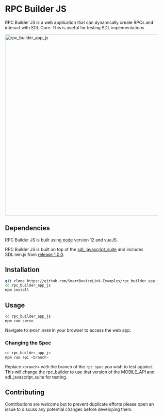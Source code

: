 # RPC Builder JS

RPC Builder JS is a web application that can dynamically create RPCs and interact with SDL Core. This is useful for testing SDL implementations.

<img width="595" alt="rpc_builder_app_js" src="https://user-images.githubusercontent.com/12716076/88192669-ced49900-cc0a-11ea-96ab-6c86bb05c7d1.png">

## Dependencies

RPC Builder JS is built using [node](https://nodejs.org/) version 12 and vueJS.

RPC Builder JS is built on top of the [sdl_javascript_suite](https://github.com/smartdevicelink/sdl_javascript_suite) and includes SDL.min.js from [release 1.0.0](https://github.com/smartdevicelink/sdl_javascript_suite/tree/1.0.0).

## Installation

```bash
git clone https://github.com/SmartDeviceLink-Examples/rpc_builder_app_js
cd rpc_builder_app_js
npm install
```

## Usage

```bash
cd rpc_builder_app_js
npm run serve
```

Navigate to `$HOST:8080` in your browser to access the web app.

### Changing the Spec

```bash
cd rpc_builder_app_js
npm run api <branch>
```

Replace `<branch>` with the branch of the `rpc_spec` you wish to test against.
This will change the rpc_builder to use that version of the MOBILE_API and sdl_javascript_suite for testing.

## Contributing
Contributions are welcome but to prevent duplicate efforts please open an issue to discuss any potential changes before developing them.
